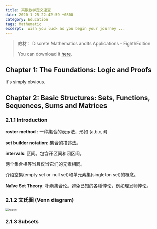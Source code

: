 ```yaml
---
title: 离散数学定义速查
date: 2020-1-25 22:42:59 +0800
category: Education
tags: Mathematic
excerpt:  wish you luck as you begin your journey ...
---
```




> 教材： Discrete Mathematics andIts Applications - EighthEdition
>
> You can download it [here](https://www.academia.edu/39478917/Discrete_Mathematics_Applications_and_Its_E_i_g_h_t_h_E_d_i_t_i_o_n).



## Chapter 1: The Foundations: Logic and Proofs

It's simply obvious.



## Chapter 2: Basic Structures: Sets, Functions, Sequences, Sums and Matrices

### 2.1.1 Introduction

**roster method** : 一种集合的表示法，形如 {a,b,c,d}

**set builder notation**: 集合的描述法。

**intervals**:  区间。包含开区间和闭区间。

两个集合相等当且仅当它们的元素相同。

介绍空集(empty set or null set)和单元素集(singleton set)的概念。

**Naïve Set Theory**: 朴素集合论。避免已知的各種悖论，例如理发师悖论。

### 2.1.2 文氏圖 (Venn diagram)

<img src="https://d2slcw3kip6qmk.cloudfront.net/marketing/pages/chart/seo/venn-diagrams/discovery/featured.svg" alt="Diagram" style="zoom:50%;" />



### 2.1.3 Subsets

